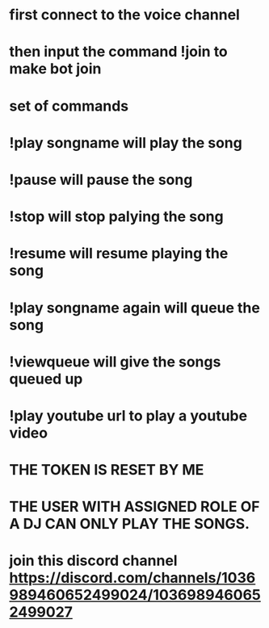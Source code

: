 # first connect to the voice channel
# then input the command !join to make bot join
# set of commands

# !play songname will play the song 
# !pause will pause the song
# !stop will stop palying the song 
# !resume will resume playing the song 
# !play songname again will queue the song 
# !viewqueue will give the songs queued up
# !play youtube url to play a youtube video
# THE TOKEN IS RESET BY ME 
# THE USER WITH ASSIGNED ROLE OF A DJ CAN ONLY PLAY THE SONGS.
# join this discord channel https://discord.com/channels/1036989460652499024/1036989460652499027
